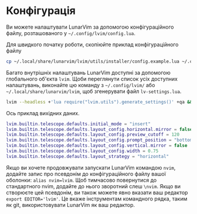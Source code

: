 # Конфігурація

Ви можете налаштувати LunarVim за допомогою конфігураційного файлу, розташованого у `~/.config/lvim/config.lua`.

Для швидкого початку роботи, скопіюйте приклад конфігураційного файлу

```bash
cp ~/.local/share/lunarvim/lvim/utils/installer/config.example.lua ~/.config/lvim/config.lua
```

Багато внутрішніх налаштувань LunarVim доступні за допомогою глобального об'єкта `lvim`.
Щоби переглянути список усіх доступних налаштувань, виконайте цю команду з `~/.config/lvim/` або `~/.local/share/lunarvim/lvim`, щоб згенерувати файл `lv-settings.lua`.

```bash
lvim --headless +'lua require("lvim.utils").generate_settings()' +qa && sort -o lv-settings.lua{,}
```

Ось приклад вихідних даних.

```lua
lvim.builtin.telescope.defaults.initial_mode = "insert"
lvim.builtin.telescope.defaults.layout_config.horizontal.mirror = false
lvim.builtin.telescope.defaults.layout_config.preview_cutoff = 120
lvim.builtin.telescope.defaults.layout_config.prompt_position = "bottom"
lvim.builtin.telescope.defaults.layout_config.vertical.mirror = false
lvim.builtin.telescope.defaults.layout_config.width = 0.75
lvim.builtin.telescope.defaults.layout_strategy = "horizontal"
```

Якщо ви хочете продовжувати запускати LunarVim командою `nvim`, додайте запис про псевдонім до конфігураційного файлу вашої оболонки: `alias nvim=lvim`. Щоб тимчасово повернутися до стандартного nvim, додайте до нього зворотний слеш `\nvim`. Якщо ви створюєте цей псевдонім, ви також можете явно вказати ваш редактор `export EDITOR='lvim'`. Це вкаже інструментам командного рядка, таким як git, використовувати LunarVim як ваш редактор.
